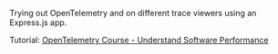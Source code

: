 Trying out OpenTelemetry and on different trace viewers using an Express.js app.

Tutorial: [OpenTelemetry Course - Understand Software Performance](https://www.youtube.com/watch?v=r8UvWSX3KA8)
